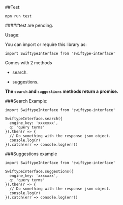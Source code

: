 ##Test:

```
npm run test
```

#####test are pending.

Usage:

You can import or require this library as:

```
import SwiftypeInterface from 'swiftype-interface'
```

Comes with 2 methods

- search.

- suggestions.


**The `search` and `suggestions` methods return a promise.**

###Search Example:


```
import SwiftypeInterface from 'swiftype-interface'

SwiftypeInterface.search({
  engine_key: 'xxxxxxx',
  q: 'query terms'
}).then(r => {
  // Do something with the response json object.
  console.log(r)
}).catch(err => console.log(err))

```

###Suggestions example

```
import SwiftypeInterface from 'swiftype-interface'

SwiftypeInterface.suggestions({
  engine_key: 'xxxxxxx',
  q: 'query terms'
}).then(r => {
  // Do something with the response json object.
  console.log(r)
}).catch(err => console.log(err))

```
